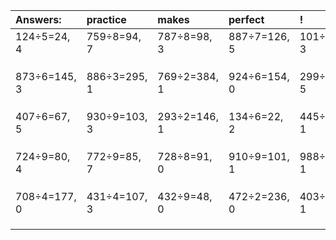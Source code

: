| Answers: | practice | makes | perfect | ! |
| :--- | :--- | :--- | :--- | :--- |
| 124÷5=24, 4 | 759÷8=94, 7 | 787÷8=98, 3 | 887÷7=126, 5 | 101÷7=14, 3 | 
|   |   |   |   |   | 
|   |   |   |   |   | 
|   |   |   |   |   | 
| 873÷6=145, 3 | 886÷3=295, 1 | 769÷2=384, 1 | 924÷6=154, 0 | 299÷7=42, 5 | 
|   |   |   |   |   | 
|   |   |   |   |   | 
|   |   |   |   |   | 
| 407÷6=67, 5 | 930÷9=103, 3 | 293÷2=146, 1 | 134÷6=22, 2 | 445÷2=222, 1 | 
|   |   |   |   |   | 
|   |   |   |   |   | 
|   |   |   |   |   | 
| 724÷9=80, 4 | 772÷9=85, 7 | 728÷8=91, 0 | 910÷9=101, 1 | 988÷7=141, 1 | 
|   |   |   |   |   | 
|   |   |   |   |   | 
|   |   |   |   |   | 
| 708÷4=177, 0 | 431÷4=107, 3 | 432÷9=48, 0 | 472÷2=236, 0 | 403÷6=67, 1 | 
|   |   |   |   |   | 
|   |   |   |   |   | 
|   |   |   |   |   | 
